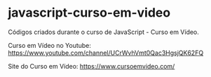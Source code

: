 # javascript-curso-em-video

Códigos criados durante o curso de JavaScript - Curso em Vídeo.

Curso em Vídeo no Youtube:
https://www.youtube.com/channel/UCrWvhVmt0Qac3HgsjQK62FQ

Site do Curso em Vídeo:
https://www.cursoemvideo.com/
